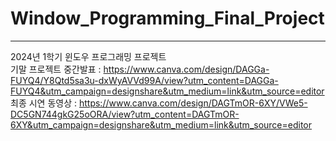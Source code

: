 # Window_Programming_Final_Project
<hr>

2024년 1학기 윈도우 프로그래밍 프로젝트<br>
기말 프로젝트 중간발표 : https://www.canva.com/design/DAGGa-FUYQ4/Y8Qtd5sa3u-dxWyAVVd99A/view?utm_content=DAGGa-FUYQ4&utm_campaign=designshare&utm_medium=link&utm_source=editor<br>
최종 시연 동영상 : https://www.canva.com/design/DAGTmOR-6XY/VWe5-DC5GN744gkG25oORA/view?utm_content=DAGTmOR-6XY&utm_campaign=designshare&utm_medium=link&utm_source=editor
